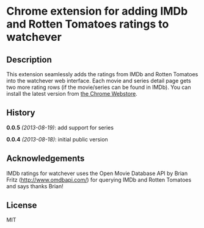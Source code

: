 # Chrome extension for adding IMDb and Rotten Tomatoes ratings to watchever

## Description
This extension seamlessly adds the ratings from IMDb and Rotten Tomatoes into the watchever web interface.
Each movie and series detail page gets two more rating rows (if the movie/series can be found in IMDb).
You can install the latest version from [the Chrome Webstore](https://chrome.google.com/webstore/detail/imdb-ratings-for-watcheve/foobflajciachdjffhabgjfnommkpibb/).

## History
**0.0.5** _(2013-08-19)_: add support for series

**0.0.4** _(2013-08-18)_: initial public version

## Acknowledgements
IMDb ratings for watchever uses the Open Movie Database API by Brian Fritz (http://www.omdbapi.com/) for querying IMDb and Rotten Tomatoes and says thanks Brian!

## License
MIT

